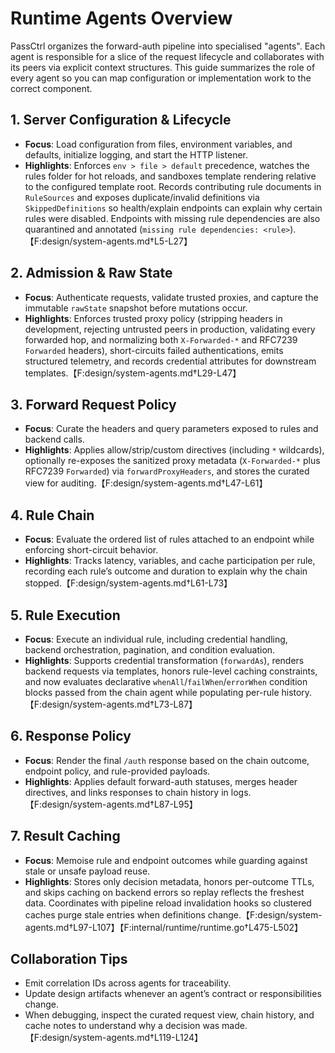 # Runtime Agents Overview

PassCtrl organizes the forward-auth pipeline into specialised "agents". Each agent is
responsible for a slice of the request lifecycle and collaborates with its peers via
explicit context structures. This guide summarizes the role of every agent so you can
map configuration or implementation work to the correct component.

## 1. Server Configuration & Lifecycle
- **Focus**: Load configuration from files, environment variables, and defaults,
  initialize logging, and start the HTTP listener.
- **Highlights**: Enforces `env > file > default` precedence, watches the rules folder
  for hot reloads, and sandboxes template rendering relative to the configured
  template root. Records contributing rule documents in `RuleSources` and exposes
  duplicate/invalid definitions via `SkippedDefinitions` so health/explain endpoints can
  explain why certain rules were disabled. Endpoints with missing rule dependencies
  are also quarantined and annotated (`missing rule dependencies: <rule>`).【F:design/system-agents.md†L5-L27】

## 2. Admission & Raw State
- **Focus**: Authenticate requests, validate trusted proxies, and capture the immutable
  `rawState` snapshot before mutations occur.
- **Highlights**: Enforces trusted proxy policy (stripping headers in development,
  rejecting untrusted peers in production, validating every forwarded hop, and
  normalizing both `X-Forwarded-*` and RFC7239 `Forwarded` headers), short-circuits
  failed authentications, emits structured telemetry, and records credential attributes
  for downstream templates.【F:design/system-agents.md†L29-L47】

## 3. Forward Request Policy
- **Focus**: Curate the headers and query parameters exposed to rules and backend
  calls.
- **Highlights**: Applies allow/strip/custom directives (including `*` wildcards),
  optionally re-exposes the sanitized proxy metadata (`X-Forwarded-*` plus RFC7239
  `Forwarded`) via `forwardProxyHeaders`, and stores the curated view for auditing.【F:design/system-agents.md†L47-L61】

## 4. Rule Chain
- **Focus**: Evaluate the ordered list of rules attached to an endpoint while enforcing
  short-circuit behavior.
- **Highlights**: Tracks latency, variables, and cache participation per rule, recording
  each rule’s outcome and duration to explain why the chain stopped.【F:design/system-agents.md†L61-L73】

## 5. Rule Execution
- **Focus**: Execute an individual rule, including credential handling, backend
  orchestration, pagination, and condition evaluation.
- **Highlights**: Supports credential transformation (`forwardAs`), renders backend
  requests via templates, honors rule-level caching constraints, and now
  evaluates declarative `whenAll`/`failWhen`/`errorWhen` condition blocks passed from
  the chain agent while populating per-rule history.【F:design/system-agents.md†L73-L87】

## 6. Response Policy
- **Focus**: Render the final `/auth` response based on the chain outcome, endpoint
  policy, and rule-provided payloads.
- **Highlights**: Applies default forward-auth statuses, merges header directives, and
  links responses to chain history in logs.【F:design/system-agents.md†L87-L95】

## 7. Result Caching
- **Focus**: Memoise rule and endpoint outcomes while guarding against stale or
  unsafe payload reuse.
- **Highlights**: Stores only decision metadata, honors per-outcome TTLs, and skips
  caching on backend errors so replay reflects the freshest data. Coordinates with pipeline reload invalidation hooks so clustered caches purge stale entries when definitions change.【F:design/system-agents.md†L97-L107】【F:internal/runtime/runtime.go†L475-L502】

## Collaboration Tips
- Emit correlation IDs across agents for traceability.
- Update design artifacts whenever an agent’s contract or responsibilities change.
- When debugging, inspect the curated request view, chain history, and cache notes to
  understand why a decision was made.【F:design/system-agents.md†L119-L124】
